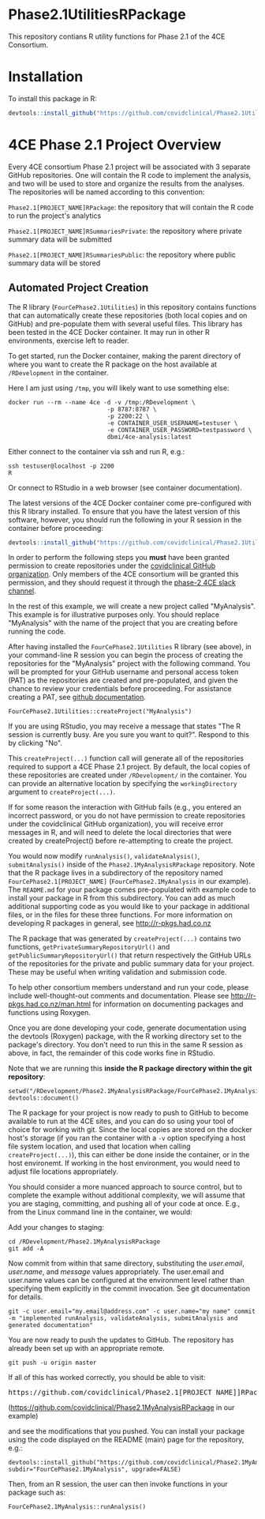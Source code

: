 # Phase2.1UtilitiesRPackage
This repository contians R utility functions for Phase 2.1 of the 4CE Consortium.

# Installation

To install this package in R:

``` R
devtools::install_github("https://github.com/covidclinical/Phase2.1UtilitiesRPackage", subdir="FourCePhase2.1Utilities", upgrade=FALSE)
```

# 4CE Phase 2.1 Project Overview

Every 4CE consortium Phase 2.1 project will be associated with 3 separate GitHub repositories.  One will contain the R code to implement the analysis,
and two will be used to store and organize the results from the analyses.  The repositories will be named according to this convention:

`Phase2.1[PROJECT_NAME]RPackage`: the repository that will contain the R code to run the project's analytics

`Phase2.1[PROJECT_NAME]RSummariesPrivate`: the repository where private summary data will be submitted 

`Phase2.1[PROJECT_NAME]RSummariesPublic`: the repository where public summary data will be stored


## Automated Project Creation

The R library (`FourCePhase2.1Utilities`) in this repository contains functions that can automatically create these repositories (both local copies and on GitHub) and pre-populate them with several useful files.  This library has been tested in the 4CE Docker container.  It may run in other R environments, 
exercise left to reader.

To get started, run the Docker container, making the parent directory of where you want to create the R 
package on the host available at `/RDevelopment` in the container.

Here I am just using `/tmp`, you will likely want to use something else:

```shell
docker run --rm --name 4ce -d -v /tmp:/RDevelopment \
                            -p 8787:8787 \
                            -p 2200:22 \
                            -e CONTAINER_USER_USERNAME=testuser \
                            -e CONTAINER_USER_PASSWORD=testpassword \
                            dbmi/4ce-analysis:latest
```

Either connect to the container via ssh and run R, e.g.:

```shell
ssh testuser@localhost -p 2200
R
```

Or connect to RStudio in a web browser (see container documentation).

The latest versions of the 4CE Docker container come pre-configured with this R library installed. To ensure that you have the latest version of this software, however, you should run the following in your R session in the container before proceeding:

``` R
devtools::install_github("https://github.com/covidclinical/Phase2.1UtilitiesRPackage", subdir="FourCePhase2.1Utilities", upgrade=FALSE)
```

In order to perform the following steps you **must** have been granted permission to create repositories under the [covidclinical GitHub organization](https://github.com/covidclinical).  Only members of the 4CE consortium will be granted this permission, and they should request it through the [phase-2 4CE slack channel](https://covidclinical.slack.com/archives/C012UTRHJCR).

In the rest of this example, we will create a new project called "MyAnalysis". This example is for illustrative purposes only.
You should replace "MyAnalysis" with the name of the project that you are creating before running the code.

After having installed the `FourCePhase2.1Utilities` R library (see above), in your command-line R session
you can begin the process of creating the repositories for the "MyAnalysis" project with the following command.
You will be prompted for your GitHub username and personal access token (PAT) as the repositories are created and pre-populated, and given the chance to review your credentials before proceeding.  For assistance creating a PAT, see [github documentation](https://docs.github.com/en/free-pro-team@latest/github/authenticating-to-github/creating-a-personal-access-token).

```
FourCePhase2.1Utilities::createProject("MyAnalysis")
```

If you are using RStudio, you may receive a message that states "The R session is currently busy. Are you sure you want to quit?".  Respond to this by clicking "No".

This `createProject(...)` function call will generate all of the repositories required to support a 4CE Phase 2.1 project.  By default, 
the local copies of these repositories are created under `/RDevelopment/` in the container. You can provide an alternative location by specifying the `workingDirectory` argument to `createProject(...)`.

If for some reason the interaction with GitHub fails (e.g., you entered an incorrect password, or you do not have permission to create repositories under the covidclinical GitHub organization), you will receive error messages in R, and will need to delete the local directories that were created by createProject() before re-attempting to create the project.

You would now modify `runAnalysis()`, `validateAnalysis()`, `submitAnalysis()` inside of the 
`Phase2.1MyAnalysisRPackage` repository.  Note that the R package lives in a subdirectory 
of the repository named `FourCePhase2.1[PROJECT_NAME]` (`FourCePhase2.1MyAnalysis` in our example). The `README.md` for your package comes pre-populated with example code to install your package in R from this subdirectory.  You can add as much additional supporting code as you would like 
to your package in additional files, or in the files for these three functions.  For more information on developing R packages in general, see http://r-pkgs.had.co.nz

The R package that was generated by `createProject(...)` contains two functions, `getPrivateSummaryRepositoryUrl()` and `getPublicSummaryRepositoryUrl()` that return respectively the GitHub URLs of the repositories for the private and public summary data for your project.  These may be useful when writing validation and submission code.

To help other consortium members understand and run your code, please include well-thought-out comments and documentation.  Please see http://r-pkgs.had.co.nz/man.html for information on documenting packages and functions using Roxygen.  

Once you are done developing your code, generate documentation using the devtools (Roxygen) package,
with the R working directory set to the package's directory. You don't need to run this in the same R
session as above, in fact, the remainder of this code works fine in RStudio.

Note that we are running this **inside the R package directory within the git repository**:

```
setwd("/RDevelopment/Phase2.1MyAnalysisRPackage/FourCePhase2.1MyAnalysis")
devtools::document()
```

The R package for your project is now ready to push to GitHub to become available to run at the 4CE sites, and you can do so using your 
tool of choice for working with git.  Since the local copies are stored on the docker host's 
storage (if you ran the container with a `-v` option specifying a host file system location, and used that location when calling `createProject(...)`), this can either be done inside the container, or in the host environemt.  If working
in the host environment, you would need to adjust file locations appropriately.

You should consider a more nuanced approach to source control, but to complete the example without 
additional complexity, we will assume that you are staging, committing, and pushing all of your 
code at once.
E.g., from the Linux command line in the container, we would:

Add your changes to staging:

```shell
cd /RDevelopment/Phase2.1MyAnalysisRPackage
git add -A
```

Now commit from within that same directory, substituting the *user.email*, *user.name*, and *message* values appropriately.  The user.email and user.name values can be configured at the environment level rather than specifying them explicitly in the commit invocation.  See git 
documentation for details.

```shell
git -c user.email="my.email@address.com" -c user.name="my name" commit -m "implemented runAnalysis, validateAnalysis, submitAnalysis and generated documentation"
```

You are now ready to push the updates to GitHub.  The repository has already been set up with an appropriate remote.

``` shell
git push -u origin master
```

If all of this has worked correctly, you should be able to visit:

<pre>https://github.com/covidclinical/Phase2.1[PROJECT_NAME]]RPackage</pre>

(https://github.com/covidclinical/Phase2.1MyAnalysisRPackage in our example)

and see the modifications that you pushed.  You can install your package using the code displayed on the README (main) page for the repository, e.g.:

```
devtools::install_github("https://github.com/covidclinical/Phase2.1MyAnalysisRPackage", subdir="FourCePhase2.1MyAnalysis", upgrade=FALSE)
```

Then, from an R session, the user can then invoke functions in your package such as:

```
FourCePhase2.1MyAnalysis::runAnalysis()
```
